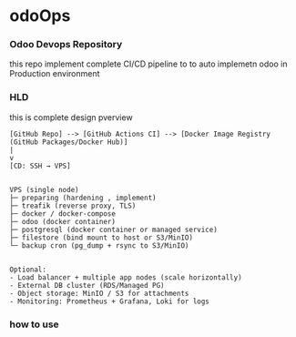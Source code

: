 # odoOps

### Odoo Devops Repository

this repo implement complete CI/CD pipeline to to auto implemetn odoo in Production environment

### HLD 

this is complete design pverview

    [GitHub Repo] --> [GitHub Actions CI] --> [Docker Image Registry (GitHub Packages/Docker Hub)]
    |
    v
    [CD: SSH → VPS]
    
    
    VPS (single node)
    ├─ preparing (hardening , implement)
    ├─ treafik (reverse proxy, TLS)
    ├─ docker / docker-compose
    ├─ odoo (docker container)
    ├─ postgresql (docker container or managed service)
    ├─ filestore (bind mount to host or S3/MinIO)
    └─ backup cron (pg_dump + rsync to S3/MinIO)
    
    
    Optional:
    - Load balancer + multiple app nodes (scale horizontally)
    - External DB cluster (RDS/Managed PG)
    - Object storage: MinIO / S3 for attachments
    - Monitoring: Prometheus + Grafana, Loki for logs




### how to use







